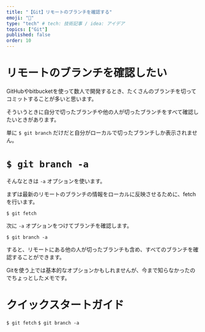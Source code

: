 ```yaml
---
title: "【Git】リモートのブランチを確認する"
emoji: "📑"
type: "tech" # tech: 技術記事 / idea: アイデア
topics: ["Git"]
published: false
order: 10
---
```


# リモートのブランチを確認したい
GitHubやbitbucketを使って数人で開発するとき、たくさんのブランチを切ってコミットすることが多いと思います。

そういうときに自分で切ったブランチや他の人が切ったブランチをすべて確認したいときがあります。

単に `$ git branch` だけだと自分がローカルで切ったブランチしか表示されません。


# `$ git branch -a`
そんなときは `-a` オプションを使います。

まずは最新のリモートのブランチの情報をローカルに反映させるために、fetchを行います。

`$ git fetch`

次に `-a` オプションをつけてブランチを確認します。

`$ git branch -a`

すると、リモートにある他の人が切ったブランチも含め、すべてのブランチを確認することができます。

Gitを使う上では基本的なオプションかもしれませんが、今まで知らなかったのでちょっとしたメモです。

# クイックスタートガイド
`$ git fetch`
`$ git branch -a`
